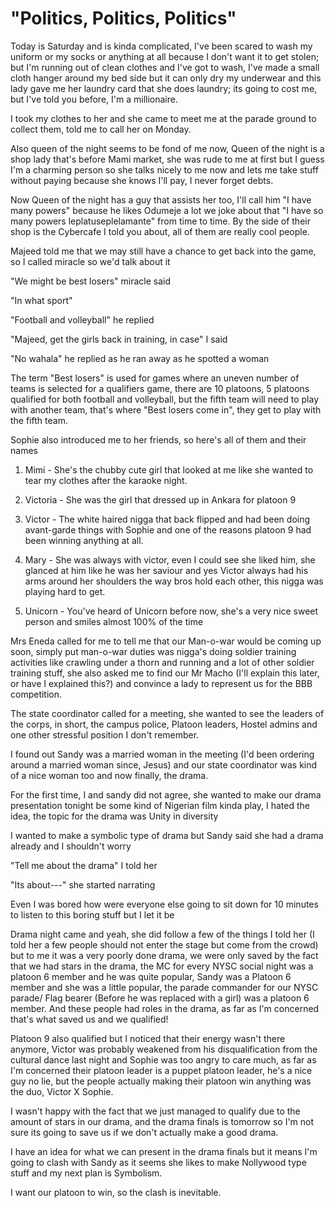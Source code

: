 # "Politics, Politics, Politics"

Today is Saturday and is kinda complicated, I've been scared to wash my uniform or my socks or anything at all because I don't want it to get stolen; but I'm running out of clean clothes and I've got to wash, I've made a small cloth hanger around my bed side but it can only dry my underwear and this lady gave me her laundry card that she does laundry; its going to cost me, but I've told you before, I'm a millionaire.

I took my clothes to her and she came to meet me at the parade ground to collect them, told me to call her on Monday.

Also queen of the night seems to be fond of me now, Queen of the night is a shop lady that's before Mami market, she was rude to me at first but I guess I'm a charming person so she talks nicely to me now and lets me take stuff without paying because she knows I'll pay, I never forget debts.

Now Queen of the night has a guy that assists her too, I'll call him "I have many powers" because he likes Odumeje a lot we joke about that "I have so many powers leplatuseplelamante" from time to time. By the side of their shop is the Cybercafe I told you about, all of them are really cool people.

Majeed told me that we may still have a chance to get back into the game, so I called miracle so we'd talk about it

"We might be best losers" miracle said

"In what sport"

"Football and volleyball" he replied

"Majeed, get the girls back in training, in case" I said

"No wahala" he replied as he ran away as he spotted a woman

The term "Best losers" is used for games where an uneven number of teams is selected for a qualifiers game, there are 10 platoons, 5 platoons qualified for both football and volleyball, but the fifth team will need to play with another team, that's where "Best losers come in", they get to play with the fifth team.

Sophie also introduced me to her friends, so here's all of them and their names

1. Mimi - She's the chubby cute girl that looked at me like she wanted to tear my clothes after the karaoke night.

2. Victoria - She was the girl that dressed up in Ankara for platoon 9

3. Victor - The white haired nigga that back flipped and had been doing avant-garde things with Sophie and one of the reasons platoon 9 had been winning anything at all.

4. Mary - She was always with victor, even I could see she liked him, she glanced at him like he was her saviour and yes Victor always had his arms around her shoulders the way bros hold each other, this nigga was playing hard to get.

5. Unicorn - You've heard of Unicorn before now, she's a very nice sweet person and smiles almost 100% of the time

Mrs Eneda called for me to tell me that our Man-o-war would be coming up soon, simply put man-o-war duties was nigga's doing soldier training activities like crawling under a thorn and running and a lot of other soldier training stuff, she also asked me to find our Mr Macho (I'll explain this later, or have I explained this?) and convince a lady to represent us for the BBB competition.

The state coordinator called for a meeting, she wanted to see the leaders of the corps, in short, the campus police, Platoon leaders, Hostel admins and one other stressful position I don't remember.

I found out Sandy was a married woman in the meeting (I'd been ordering around a married woman since, Jesus) and our state coordinator was kind of a nice woman too and now finally, the drama.

For the first time, I and sandy did not agree, she wanted to make our drama presentation tonight be some kind of Nigerian film kinda play, I hated the idea, the topic for the drama was Unity in diversity

I wanted to make a symbolic type of drama but Sandy said she had a drama already and I shouldn't worry

"Tell me about the drama" I told her

"Its about---" she started narrating

Even I was bored how were everyone else going to sit down for 10 minutes to listen to this boring stuff but I let it be

Drama night came and yeah, she did follow a few of the things I told her (I told her a few people should not enter the stage but come from the crowd) but to me it was a very poorly done drama, we were only saved by the fact that we had stars in the drama, the MC for every NYSC social night was a platoon 6 member and he was quite popular, Sandy was a Platoon 6 member and she was a little popular, the parade commander for our NYSC parade/ Flag bearer (Before he was replaced with a girl) was a platoon 6 member. And these people had roles in the drama, as far as I'm concerned that's what saved us and we qualified!

Platoon 9 also qualified but I noticed that their energy wasn't there anymore, Victor was probably weakened from his disqualification from the cultural dance last night and Sophie was too angry to care much, as far as I'm concerned their platoon leader is a puppet platoon leader, he's a nice guy no lie, but the people actually making their platoon win anything was the duo, Victor X Sophie.

I wasn't happy with the fact that we just managed to qualify due to the amount of stars in our drama, and the drama finals is tomorrow so I'm not sure its going to save us if we don't actually make a good drama.

I have an idea for what we can present in the drama finals but it means I'm going to clash with Sandy as it seems she likes to make Nollywood type stuff and my next plan is Symbolism.

I want our platoon to win, so the clash is inevitable.
